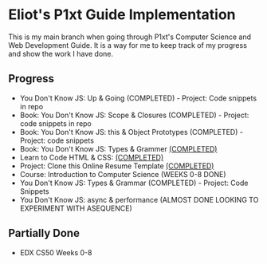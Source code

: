 # Eliot's P1xt Guide Implementation

This is my main branch when going through P1xt's Computer Science and Web Development Guide.  It is a way for me to keep track of my progress and show the work I have done.

## Progress
* You Don't Know JS: Up & Going (COMPLETED) - Project: Code snippets in repo
* Book: You Don't Know JS: Scope & Closures (COMPLETED) - Project: code snippets in repo
* Book: You Don't Know JS: this & Object Prototypes (COMPLETED) - Project: code snippets
* Book: You Don't Know JS: Types & Grammer [(COMPLETED)](YouDontKnowJSPractice/)
* Learn to Code HTML & CSS: [(COMPLETED)](roguelike-ui/index.html)
* Project: Clone this Online Resume Template [(COMPLETED)](https://eliotn.github.io/resume-template-clone/resume.html)
* Course: Introduction to Computer Science (WEEKS 0-8 DONE) 
* You Don't Know JS: Types & Grammar (COMPLETED) - Project: Code Snippets
* You Don't Know JS: async & performance (ALMOST DONE LOOKING TO EXPERIMENT WITH ASEQUENCE)

## Partially Done
- EDX CS50 Weeks 0-8